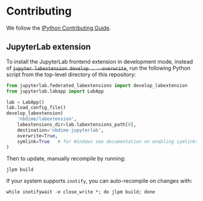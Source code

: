 # Contributing

We follow the [IPython Contributing Guide](https://github.com/ipython/ipython/blob/master/CONTRIBUTING.md).

## JupyterLab extension

To install the JupyterLab frontend extension in development mode, instead of <s>`jupyter labextension develop . --overwrite`</s>,
run the following Python script from the top-level directory of this repository:

```python
from jupyterlab.federated_labextensions import develop_labextension
from jupyterlab.labapp import LabApp

lab = LabApp()
lab.load_config_file()
develop_labextension(
    'nbdime/labextension',
    labextensions_dir=lab.labextensions_path[0],
    destination='nbdime-jupyterlab',
    overwrite=True,
    symlink=True   # for Windows see documentation on enabling symlinks first
)
```

Then to update, manually recompile by running:

```
jlpm build
```

If your system supports `inotify`, you can auto-recompile on changes with:

```
while inotifywait -e close_write *; do jlpm build; done
```
